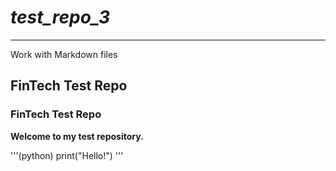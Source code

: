 # *test_repo_3*

---

Work with Markdown files

## FinTech Test Repo

### FinTech Test Repo

**Welcome to my test repository.**

'''(python)
print("Hello!")
'''